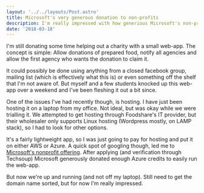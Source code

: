```yaml
---
layout: '../../layouts/Post.astro'
title: Microsoft's very generous donation to non-profits
description: I'm really impressed with how generious Microsoft's non-profit donations programme is. Definitely a force for good!
date: '2018-03-18'
---
```

I'm still donating some time helping out a charity with a small web-app. The concept is simple: Allow donations of prepared food, notify all agencies and allow the first agency who wants the donation to claim it.

It could possibly be done using anything from a closed facebook group, mailing list (which is effectively what this is) or even something off the shelf that I'm not aware of. But myself and a few students knocked up this web-app over a weekend and I've been fleshing it out a bit since.

One of the issues I've had recently though, is hosting. I have just been hosting it on a laptop from my office. Not ideal, but was okay while we were trialling it. We attempted to get hosting through Foodshare's IT provider, but their wholesaler only supports Linux hosting (Wordpress mostly, on LAMP stack), so I had to look for other options.

It's a fairly lightweight app, so I was just going to pay for hosting and put it on either AWS or Azure. A quick spot of googling though, led me to [Microsoft's nonprofit offering](https://www.microsoft.com/en-us/nonprofits). After applying (and verification through Techsoup) Microsoft generously donated enough Azure credits to easily run the web-app.

But now we're up and running (and not off my laptop). Still need to get the domain name sorted, but for now I'm really impressed.
